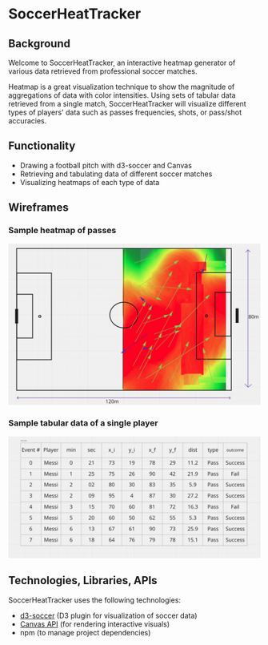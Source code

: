 # SoccerHeatTracker

## Background
Welcome to SoccerHeatTracker, an interactive heatmap generator of various data retrieved from professional soccer matches.

Heatmap is a great visualization technique to show the magnitude of aggregations of  data with color intensities. Using sets of tabular data retrieved from a single match, SoccerHeatTracker will visualize different types of players' data such as passes frequencies, shots, or pass/shot accuracies.  

## Functionality
- Drawing a football pitch with d3-soccer and Canvas
- Retrieving and tabulating data of different soccer matches
- Visualizing heatmaps of each type of data

## Wireframes
### Sample heatmap of passes
![](Images/Wireframe_home.jpg)

### Sample tabular data of a single player
![](Images/Wireframe_data.jpg)

## Technologies, Libraries, APIs
SoccerHeatTracker uses the following technologies:

- [d3-soccer](https://www.npmjs.com/package/d3-soccer) (D3 plugin for visualization of soccer data)
- [Canvas API](https://developer.mozilla.org/en-US/docs/Web/API/Canvas_API) (for rendering interactive visuals)
- npm (to manage project dependencies)

